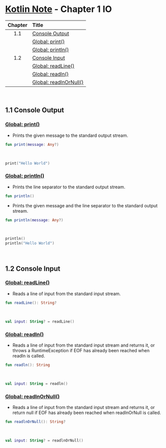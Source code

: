 # [Kotlin Note](../../README.md) - Chapter 1 IO
| Chapter | Title |
| :-: | :- |
| 1.1 | [Console Output](#11-console-output) |
|  | [Global: print()](#global-print) |
|  | [Global: println()](#global-println) |
| 1.2 | [Console Input](#12-console-input) |
|  | [Global: readLine()](#global-readline) |
|  | [Global: readln()](#global-readln) |
|  | [Global: readlnOrNull()](#global-readlnornull) |

<br />

## 1.1 Console Output
### [Global: print()](https://kotlinlang.org/api/latest/jvm/stdlib/kotlin.io/print.html)
- Prints the given message to the standard output stream.
```kotlin
fun print(message: Any?)
```

<br />

```kotlin
print("Hello World")
```

### [Global: println()](https://kotlinlang.org/api/latest/jvm/stdlib/kotlin.io/println.html)
- Prints the line separator to the standard output stream.
```kotlin
fun println()
```

- Prints the given message and the line separator to the standard output stream.
```kotlin
fun println(message: Any?)
```

<br />

```kotlin
println()
println("Hello World")
```

<br />

## 1.2 Console Input
### [Global: readLine()](https://kotlinlang.org/api/latest/jvm/stdlib/kotlin.io/read-line.html)
- Reads a line of input from the standard input stream.
```kotlin
fun readLine(): String?
```

<br />

```kotlin
val input: String? = readLine()
```

### [Global: readln()](https://kotlinlang.org/api/latest/jvm/stdlib/kotlin.io/readln.html)
- Reads a line of input from the standard input stream and returns it, or throws a RuntimeException if EOF has already been reached when readln is called.
```kotlin
fun readln(): String
```

<br />

```kotlin
val input: String = readln()
```

### [Global: readlnOrNull()](https://kotlinlang.org/api/latest/jvm/stdlib/kotlin.io/readln-or-null.html)
- Reads a line of input from the standard input stream and returns it, or return null if EOF has already been reached when readlnOrNull is called.
```kotlin
fun readlnOrNull(): String?
```

<br />

```kotlin
val input: String? = readlnOrNull()
```

<br />
